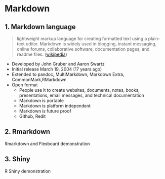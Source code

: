 # Markdown
## 1. Markdown language
> lightweight markup language for creating formatted text using a plain-text editor. Markdown is widely used in blogging, instant messaging, online forums, collaborative software, documentation pages, and readme files. ([wikipedia](https://en.wikipedia.org/wiki/Markdown))

- Developed by	John Gruber and Aaron Swartz
- Initial release	March 19, 2004 (17 years ago)
- Extended to	pandoc, MultiMarkdown, Markdown Extra, CommonMark,RMarkdown
- Open format
    -   People use it to create websites, documents, notes, books, presentations, email messages, and technical documentation
    - Markdown is portable
    - Markdown is platform independent
    - Markdown is future proof
    - Github, Redit 

## 2. Rmarkdown
Rmarkdown and Flexboard demonstration

## 3. Shiny
R Shiny demonstration


